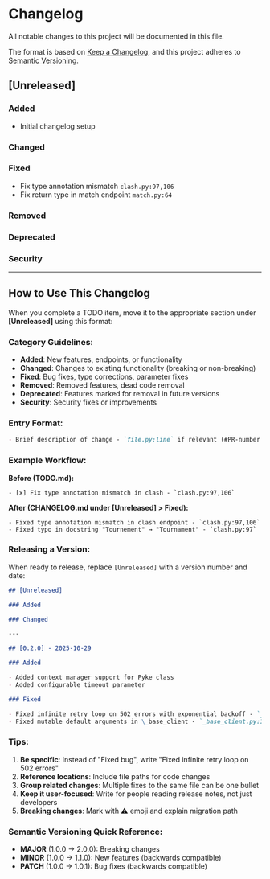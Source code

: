 # Changelog

All notable changes to this project will be documented in this file.

The format is based on [Keep a Changelog](https://keepachangelog.com/en/1.1.0/),
and this project adheres to [Semantic Versioning](https://semver.org/spec/v2.0.0.html).

## [Unreleased]

### Added

- Initial changelog setup

### Changed

### Fixed

- Fix type annotation mismatch `clash.py:97,106`
- Fix return type in match endpoint `match.py:64`

### Removed

### Deprecated

### Security

---

## How to Use This Changelog

When you complete a TODO item, move it to the appropriate section under **[Unreleased]** using this format:

### Category Guidelines:

- **Added**: New features, endpoints, or functionality
- **Changed**: Changes to existing functionality (breaking or non-breaking)
- **Fixed**: Bug fixes, type corrections, parameter fixes
- **Removed**: Removed features, dead code removal
- **Deprecated**: Features marked for removal in future versions
- **Security**: Security fixes or improvements

### Entry Format:

```markdown
- Brief description of change - `file.py:line` if relevant (#PR-number if applicable)
```

### Example Workflow:

**Before (TODO.md):**

```
- [x] Fix type annotation mismatch in clash - `clash.py:97,106`
```

**After (CHANGELOG.md under [Unreleased] > Fixed):**

```
- Fixed type annotation mismatch in clash endpoint - `clash.py:97,106`
- Fixed typo in docstring "Tournement" → "Tournament" - `clash.py:97`
```

### Releasing a Version:

When ready to release, replace `[Unreleased]` with a version number and date:

```markdown
## [Unreleased]

### Added

### Changed

---

## [0.2.0] - 2025-10-29

### Added

- Added context manager support for Pyke class
- Added configurable timeout parameter

### Fixed

- Fixed infinite retry loop on 502 errors with exponential backoff - `_base_client.py:116`
- Fixed mutable default arguments in \_base_client - `_base_client.py:162,168`
```

### Tips:

1. **Be specific**: Instead of "Fixed bug", write "Fixed infinite retry loop on 502 errors"
2. **Reference locations**: Include file paths for code changes
3. **Group related changes**: Multiple fixes to the same file can be one bullet
4. **Keep it user-focused**: Write for people reading release notes, not just developers
5. **Breaking changes**: Mark with ⚠️ emoji and explain migration path

### Semantic Versioning Quick Reference:

- **MAJOR** (1.0.0 → 2.0.0): Breaking changes
- **MINOR** (1.0.0 → 1.1.0): New features (backwards compatible)
- **PATCH** (1.0.0 → 1.0.1): Bug fixes (backwards compatible)

